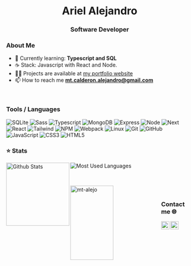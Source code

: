 <h1 align="center">Ariel Alejandro</h1>
<h3 align="center">Software Developer</h3>

### About Me

- 📙 Currently learning: **Typescript and SQL**
- ☕ Stack: Javascript with React and Node.
- 👨‍💻 Projects are available at [my portfolio website](https://mt-alejo.netlify.app/)
- 📫 How to reach me **mt.calderon.alejandro@gmail.com**

&nbsp;

### Tools / Languages

<!-- Icons: https://simpleicons.org/ -->

![SQLite](https://img.shields.io/badge/-Sqlite-05122A?style=for-the-badge&color=302d41&logo=sqlite)
![Sass](https://img.shields.io/badge/-Sass-05122A?style=for-the-badge&color=302d41&logo=sass)
![Typescript](https://img.shields.io/badge/-Typescript-05122A?style=for-the-badge&color=302d41&logo=typescript)
![MongoDB](https://img.shields.io/badge/-Mongo-05122A?style=for-the-badge&color=302d41&logo=mongodb)
![Express](https://img.shields.io/badge/-Express-05122A?style=for-the-badge&color=302d41&logo=express)
![Node](https://img.shields.io/badge/-Node-05122A?style=for-the-badge&color=302d41&logo=nodedotjs)
![Next](https://img.shields.io/badge/-Next-05122A?style=for-the-badge&color=302d41&logo=nextdotjs)
![React](https://img.shields.io/badge/-React-05122A?style=for-the-badge&color=302d41&logo=react)
![Tailwind](https://img.shields.io/badge/-Tailwind-05122A?style=for-the-badge&color=302d41&logo=tailwindcss)
![NPM](https://img.shields.io/badge/-NPM-05122A?style=for-the-badge&color=302d41&logo=npm)
![Webpack](https://img.shields.io/badge/-Webpack-05122A?style=for-the-badge&color=302d41&logo=webpack)
![Linux](https://img.shields.io/badge/-Linux-05122A?style=for-the-badge&color=302d41&logo=linux&logoColor=dfb914)
![Git](https://img.shields.io/badge/-Git-05122A?style=for-the-badge&color=302d41&logo=git)
![GitHub](https://img.shields.io/badge/-GitHub-05122A?style=for-the-badge&color=302d41&logo=github)
![JavaScript](https://img.shields.io/badge/-JavaScript-05122A?style=for-the-badge&color=302d41&logo=javascript&logoColor=F7DF1E)
![CSS3](https://img.shields.io/badge/-CSS3-0512AB?style=for-the-badge&color=302d41&logo=CSS3&logoColor=1572B6)
![HTML5](https://img.shields.io/badge/-HTML5-0512AB?style=for-the-badge&color=302d41&logo=HTML5&logoColor=E34F26)

### ⭐ Stats

<!-- Catppuccin themed -->
<img height="170" align="left" src="https://github-readme-stats.vercel.app/api?username=mt-alejo&show_icons=true&bg_color=302d41&border_color=302d41&title_color=f5e0dc&text_color=d9e0ee&icon_color=c9cbff" alt="Github Stats" />
<img src="https://github-readme-stats.vercel.app/api/top-langs/?username=mt-alejo&layout=compact&show_icons=true&bg_color=302d41&border_color=302d41&title_color=f5e0dc&text_color=ffffff&icon_color=c9cbff&langs_count=6" alt="Most Used Languages" />

&nbsp;

<img
align="left"
width="48%"
height="200"
src="https://github-readme-streak-stats.herokuapp.com/?user=mt-alejo&"
alt="mt-alejo"
/>

&nbsp;

### Contact me 🌐

[<img align="left" alt="Discord" width="22px" src="https://raw.githubusercontent.com/rahuldkjain/github-profile-readme-generator/master/src/images/icons/Social/twitter.svg" />][twitter]
[<img align="left" alt="Telegram" width="22px" src="https://raw.githubusercontent.com/rahuldkjain/github-profile-readme-generator/master/src/images/icons/Social/linked-in-alt.svg" />][linkedin]

&nbsp;

[linkedin]: https://linkedin.com/in/https://www.linkedin.com/in/alejandro-calderon-72b662233/
[twitter]: https://twitter.com/mt_alejo_

